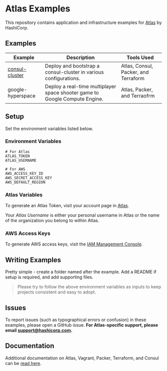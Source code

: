 # Atlas Examples

This repository contains application and infrastructure examples
for [Atlas](https://atlas.hashicorp.com/) by HashiCorp.

## Examples

| Example | Description | Tools Used |
| ------- | ----------- | ---------- |
| [consul-cluster](consul-cluster/) | Deploy and bootstrap a consul-cluster in various configurations. | Atlas, Consul, Packer, and Terraform |
| google-hyperspace | Deploy a real-time multiplayer space shooter game to Google Compute Engine. | Atlas, Packer, and Terraofrm |

## Setup

Set the environment variables listed below.

### Environment Variables

```
# For Atlas
ATLAS_TOKEN
ATLAS_USERNAME

# For AWS
AWS_ACCESS_KEY_ID
AWS_SECRET_ACCESS_KEY
AWS_DEFAULT_REGION
```

### Atlas Variables

To generate an Atlas Token, visit your account page in [Atlas](https://atlas.hashicorp.com/settings/tokens?utm_source=github&utm_medium=examples&utm_campaign=readme).

Your _Atlas Username_ is either your personal username in Atlas or
the name of the organization you belong to within Atlas.

### AWS Access Keys

To generate AWS access keys, visit the [IAM Management Console](https://console.aws.amazon.com/iam/home?region=us-east-1#home).

## Writing Examples

Pretty simple - create a folder named after the example. Add a README if
setup is required, and add supporting files.

> Please try to follow the above environment variables as inputs to keep
projects consistent and easy to adopt.

## Issues

To report issues (such as typographical errors or confusion) in these examples,
please open a GitHub issue. **For Atlas-specific support, please email
[support@hashicorp.com](mailto:support@hashicorp.com).**


## Documentation

Additional documentation on Atlas, Vagrant, Packer, Terraform, and Consul
can be [read here](https://atlas.hashicorp.com/help#documentation).
